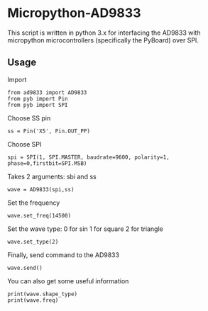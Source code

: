 # Micropython-AD9833

This script is written in python 3.x for interfacing the AD9833 with micropython microcontrollers (specifically the PyBoard) over SPI.

## Usage

Import

```
from ad9833 import AD9833
from pyb import Pin
from pyb import SPI
```

Choose SS pin

```
ss = Pin('X5', Pin.OUT_PP)
```

Choose SPI

```
spi = SPI(1, SPI.MASTER, baudrate=9600, polarity=1, phase=0,firstbit=SPI.MSB)
```

Takes 2 arguments: sbi and ss

```
wave = AD9833(spi,ss)
```

Set the frequency

```
wave.set_freq(14500)
```

Set the wave type: 0 for sin 1 for square 2 for triangle

```
wave.set_type(2)
```

Finally, send command to the AD9833

```
wave.send()
```

You can also get some useful information

```
print(wave.shape_type)
print(wave.freq)
```
